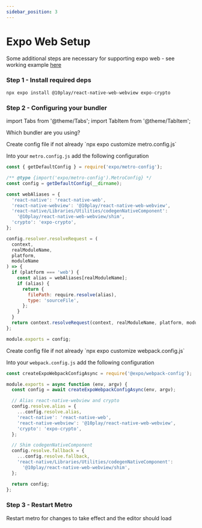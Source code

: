 ```yaml
---
sidebar_position: 3
---
```


# Expo Web Setup

Some additional steps are necessary for supporting expo web - see working example [here](https://github.com/10play/10tap-web-example)

### Step 1 - Install required deps

`npx expo install @10play/react-native-web-webview expo-crypto`

### Step 2 - Configuring your bundler

import Tabs from '@theme/Tabs';
import TabItem from '@theme/TabItem';

Which bundler are you using?

<Tabs>
  <TabItem value="metro" label="Metro">
Create config file if not already `npx expo customize metro.config.js`

Into your `metro.config.js` add the following configuration

```js
const { getDefaultConfig } = require('expo/metro-config');

/** @type {import('expo/metro-config').MetroConfig} */
const config = getDefaultConfig(__dirname);

const webAliases = {
  'react-native': 'react-native-web',
  'react-native-webview': '@10play/react-native-web-webview',
  'react-native/Libraries/Utilities/codegenNativeComponent':
    '@10play/react-native-web-webview/shim',
  'crypto': 'expo-crypto',
};

config.resolver.resolveRequest = (
  context,
  realModuleName,
  platform,
  moduleName
) => {
  if (platform === 'web') {
    const alias = webAliases[realModuleName];
    if (alias) {
      return {
        filePath: require.resolve(alias),
        type: 'sourceFile',
      };
    }
  }
  return context.resolveRequest(context, realModuleName, platform, moduleName);
};

module.exports = config;
```

  </TabItem>
  <TabItem value="webpack" label="Webpack">
Create config file if not already `npx expo customize webpack.config.js`

Into your `webpack.config.js` add the following configuration

```js
const createExpoWebpackConfigAsync = require('@expo/webpack-config');

module.exports = async function (env, argv) {
  const config = await createExpoWebpackConfigAsync(env, argv);

  // Alias react-native-webview and crypto
  config.resolve.alias = {
    ...config.resolve.alias,
    'react-native': 'react-native-web',
    'react-native-webview': '@10play/react-native-web-webview',
    'crypto': 'expo-crypto',
  };

  // Shim codegenNativeComponent
  config.resolve.fallback = {
    ...config.resolve.fallback,
    'react-native/Libraries/Utilities/codegenNativeComponent':
      '@10play/react-native-web-webview/shim',
  };

  return config;
};
```

  </TabItem>
</Tabs>

### Step 3 - Restart Metro

Restart metro for changes to take effect and the editor should load
